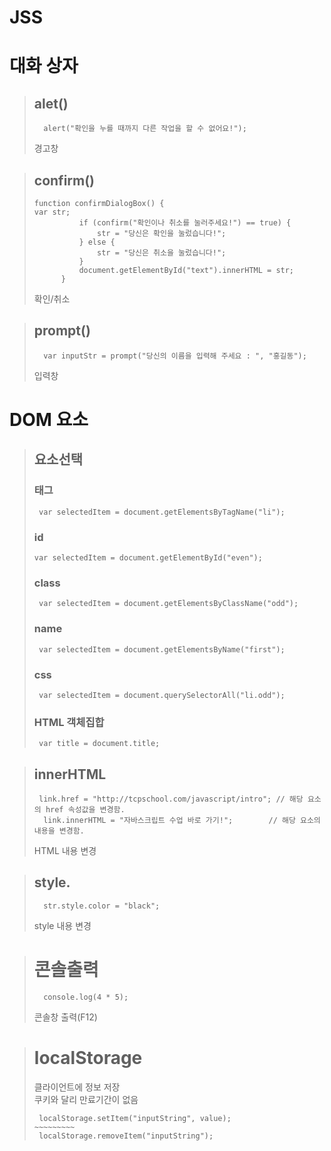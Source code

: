 # JSS
# 대화 상자   
>## alet()   
>```
>	alert("확인을 누를 때까지 다른 작업을 할 수 없어요!");   
>```
>경고창   
   
>## confirm()   
>```
>function confirmDialogBox() {   
>var str;
>			if (confirm("확인이나 취소를 눌러주세요!") == true) {
>				str = "당신은 확인을 눌렀습니다!";
>			} else {
>				str = "당신은 취소을 눌렀습니다!";
>			}
>			document.getElementById("text").innerHTML = str;
>		}
>```
>확인/취소   

>## prompt()   
>```
>	var inputStr = prompt("당신의 이름을 입력해 주세요 : ", "홍길동");   
>```
>입력창   

# DOM 요소   
>## 요소선택
>### 태그
>```
>  var selectedItem = document.getElementsByTagName("li");
>```
>### id
>```
>var selectedItem = document.getElementById("even"); 
>```
>### class
>```
>  var selectedItem = document.getElementsByClassName("odd");
>```
>### name
>```
>  var selectedItem = document.getElementsByName("first");
>```
>### css
>```
>  var selectedItem = document.querySelectorAll("li.odd");
>```
>### HTML 객체집합
>```
>  var title = document.title;
>```


>## innerHTML   
>```
>  link.href = "http://tcpschool.com/javascript/intro";	// 해당 요소의 href 속성값을 변경함.
>	link.innerHTML = "자바스크립트 수업 바로 가기!";		// 해당 요소의 내용을 변경함. 
>```
>HTML 내용 변경

>## style.   
>```
>	str.style.color = "black";  
>```
>style 내용 변경

># 콘솔출력
>```
>   console.log(4 * 5);
>```
>콘솔창 출력(F12)

>#  localStorage   
> 클라이언트에 정보 저장   
> 쿠키와 달리 만료기간이 없음
>```
>  localStorage.setItem("inputString", value);
>~~~~~~~~~
>  localStorage.removeItem("inputString");
>```
